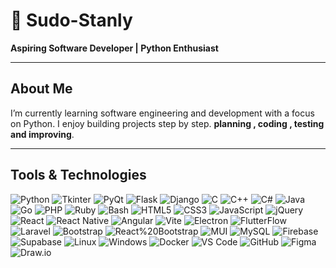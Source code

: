 # 🦕 Sudo-Stanly  

**Aspiring Software Developer | Python Enthusiast**

---

## About Me
I’m currently learning software engineering and development with a focus on Python. I enjoy building projects step by step. 
**planning , coding , testing and improving**.

---

## Tools & Technologies  
![Python](https://img.shields.io/badge/Python-3776AB?style=flat-square&logo=python&logoColor=white) ![Tkinter](https://img.shields.io/badge/Tkinter-FFDD00?style=flat-square&logo=python&logoColor=black) ![PyQt](https://img.shields.io/badge/PyQt-41CD52?style=flat-square&logo=qt&logoColor=white) ![Flask](https://img.shields.io/badge/Flask-000000?style=flat-square&logo=flask&logoColor=white) ![Django](https://img.shields.io/badge/Django-092E20?style=flat-square&logo=django&logoColor=white) ![C](https://img.shields.io/badge/C-A8B9CC?style=flat-square&logo=c&logoColor=white) ![C++](https://img.shields.io/badge/C++-00599C?style=flat-square&logo=cplusplus&logoColor=white) ![C#](https://img.shields.io/badge/C%23-239120?style=flat-square&logo=c-sharp&logoColor=white) ![Java](https://img.shields.io/badge/Java-007396?style=flat-square&logo=openjdk&logoColor=white) ![Go](https://img.shields.io/badge/Go-00ADD8?style=flat-square&logo=go&logoColor=white) ![PHP](https://img.shields.io/badge/PHP-777BB4?style=flat-square&logo=php&logoColor=white) ![Ruby](https://img.shields.io/badge/Ruby-CC342D?style=flat-square&logo=ruby&logoColor=white) ![Bash](https://img.shields.io/badge/Bash-4EAA25?style=flat-square&logo=gnubash&logoColor=white) ![HTML5](https://img.shields.io/badge/HTML5-E34F26?style=flat-square&logo=html5&logoColor=white) ![CSS3](https://img.shields.io/badge/CSS3-1572B6?style=flat-square&logo=css3&logoColor=white) ![JavaScript](https://img.shields.io/badge/JavaScript-F7DF1E?style=flat-square&logo=javascript&logoColor=black) ![jQuery](https://img.shields.io/badge/jQuery-0769AD?style=flat-square&logo=jquery&logoColor=white) ![React](https://img.shields.io/badge/React-61DAFB?style=flat-square&logo=react&logoColor=black) ![React Native](https://img.shields.io/badge/React%20Native-20232A?style=flat-square&logo=react&logoColor=61DAFB) ![Angular](https://img.shields.io/badge/Angular-DD0031?style=flat-square&logo=angular&logoColor=white) ![Vite](https://img.shields.io/badge/Vite-646CFF?style=flat-square&logo=vite&logoColor=white) ![Electron](https://img.shields.io/badge/Electron-47848F?style=flat-square&logo=electron&logoColor=white) ![FlutterFlow](https://img.shields.io/badge/FlutterFlow-02569B?style=flat-square&logo=flutter&logoColor=white) ![Laravel](https://img.shields.io/badge/Laravel-FF2D20?style=flat-square&logo=laravel&logoColor=white) ![Bootstrap](https://img.shields.io/badge/Bootstrap-7952B3?style=flat-square&logo=bootstrap&logoColor=white) ![React%20Bootstrap](https://img.shields.io/badge/React%20Bootstrap-7952B3?style=flat-square&logo=react&logoColor=white) ![MUI](https://img.shields.io/badge/Material%20UI-007FFF?style=flat-square&logo=mui&logoColor=white) ![MySQL](https://img.shields.io/badge/MySQL-4479A1?style=flat-square&logo=mysql&logoColor=white) ![Firebase](https://img.shields.io/badge/Firebase-FFCA28?style=flat-square&logo=firebase&logoColor=black) ![Supabase](https://img.shields.io/badge/Supabase-3ECF8E?style=flat-square&logo=supabase&logoColor=white) ![Linux](https://img.shields.io/badge/Linux-FCC624?style=flat-square&logo=linux&logoColor=black) ![Windows](https://img.shields.io/badge/Windows-0078D6?style=flat-square&logo=windows&logoColor=white) ![Docker](https://img.shields.io/badge/Docker-2496ED?style=flat-square&logo=docker&logoColor=white) ![VS Code](https://img.shields.io/badge/VS%20Code-007ACC?style=flat-square&logo=visual-studio-code&logoColor=white) ![GitHub](https://img.shields.io/badge/GitHub-181717?style=flat-square&logo=github&logoColor=white) ![Figma](https://img.shields.io/badge/Figma-F24E1E?style=flat-square&logo=figma&logoColor=white) ![Draw.io](https://img.shields.io/badge/Draw.io-F08705?style=flat-square&logo=diagramsdotnet&logoColor=white)
